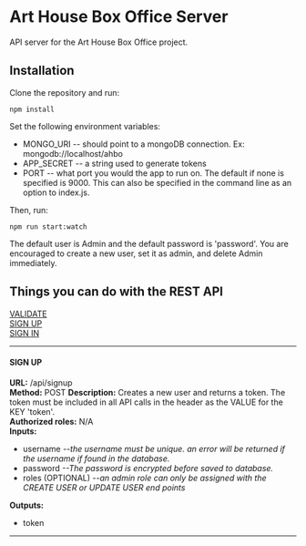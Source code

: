# Art House Box Office Server

API server for the Art House Box Office project.

## Installation  
Clone the repository and run:

    npm install  
Set the following environment variables:

- MONGO_URI -- should point to a mongoDB connection.  Ex:  mongodb://localhost/ahbo
- APP_SECRET -- a string used to generate tokens
- PORT -- what port you would the app to run on.  The default if none is specified is 9000.  This can also be specified in the command line as an option to index.js.

Then, run:

    npm run start:watch

The default user is Admin and the default password is 'password'. You are encouraged to create a new user, set it as admin, and delete Admin immediately.

## Things you can do with the REST API

[VALIDATE](#validate)  
[SIGN UP](#signup)  
[SIGN IN](#signin)  

___

<a name="signup"></a>  
#### SIGN UP  
__URL:__ /api/signup  
__Method:__ POST
__Description:__ Creates a new user and returns a token. The token must be included in all API calls in the header as the VALUE for the KEY 'token'.  
__Authorized roles:__ N/A  
__Inputs:__

- username  *--the username must be unique. an error will be returned if the username if found in the database.*
- password  *--The password is encrypted before saved to database.*
- roles (OPTIONAL)  *--an admin role can only be assigned with the CREATE USER or UPDATE USER end points*

__Outputs:__

- token

___
